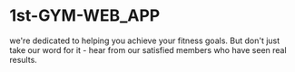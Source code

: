 # 1st-GYM-WEB_APP
we're dedicated to helping you achieve your fitness goals. But don't just take our word for it - hear from our satisfied members who have seen real results.
